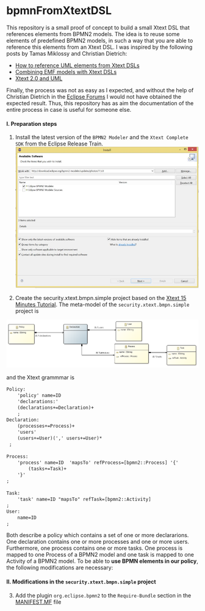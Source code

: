 # bpmnFromXtextDSL

This repository is a small proof of concept to build a small Xtext DSL that references elements from BPMN2 models.
The idea is to reuse some elements of predefined BPMN2 models, in such a way that you are able to reference this elements from an Xtext DSL. I was inspired by the following posts by Tamas Miklossy and Christian Dietrich:

* [How to reference UML elements from Xtext DSLs](https://blogs.itemis.com/en/how-to-reference-uml-elements-from-xtext-dsls)
* [Combining EMF models with Xtext DSLs](https://blogs.itemis.com/en/combining-emf-models-with-xtext-dsls?hsLang=en)
* [Xtext 2.0 and UML](https://dietrich-it.de/xtext/2011/07/17/xtext-2.0-and-uml/)

Finally, the process was not as easy as I expected, and without the help of Christian Dietrich in the [Eclipse Forums](https://www.eclipse.org/forums/index.php/m/1853751/#msg_1853751) I would not have obtained the expected result. Thus, this repository has as aim the documentation of the entire process in case is useful for someone else.

#### I. Preparation steps
1. Install the latest version of the `BPMN2 Modeler` and the `Xtext Complete SDK` from the Eclipse Release Train.
![Installation.jpg](./images/1-Installation.jpg)

2. Create the security.xtext.bmpn.simple project based on the [Xtext 15 Minutes Tutorial](https://www.eclipse.org/Xtext/documentation/102_domainmodelwalkthrough.html). The meta-model of the `security.xtext.bmpn.simple` project is

![bPSecDslMM.jpg](./images/bPSecDslMM.png)

and the Xtext grammmar is

```
Policy:
	'policy' name=ID
	'declarations:'
	(declarations+=Declaration)+
	;
Declaration:
	(processes+=Process)+
	'users'
	(users+=User)(',' users+=User)*
 ;

Process: 
	'process' name=ID  'mapsTo' refProcess=[bpmn2::Process] '{'
		(tasks+=Task)+  
	'}'
; 

Task:
	'task' name=ID "mapsTo" refTask=[bpmn2::Activity]
;
User:
	name=ID
;
````
Both describe a policy which contains a set of one or more declararions. One declaration contains one or more processes and one or more users. Furthermore, one process contains one or more tasks. One process is mapped to one Process of a BPMN2 model and one task is mapped to one Activity of a BPMN2 model. To be able to **use BPMN elements in our policy**, the following modifications are necessary:

#### II. Modifications in the `security.xtext.bmpn.simple` project

3. Add the plugin `org.eclipse.bpmn2` to the `Require-Bundle` section in the [MANIFEST.MF](https://github.com/reinaqu/bpmnFromXtextDSL/blob/main/security.xtext.bmpn.simple/META-INF/MANIFEST.MF#L12) file





